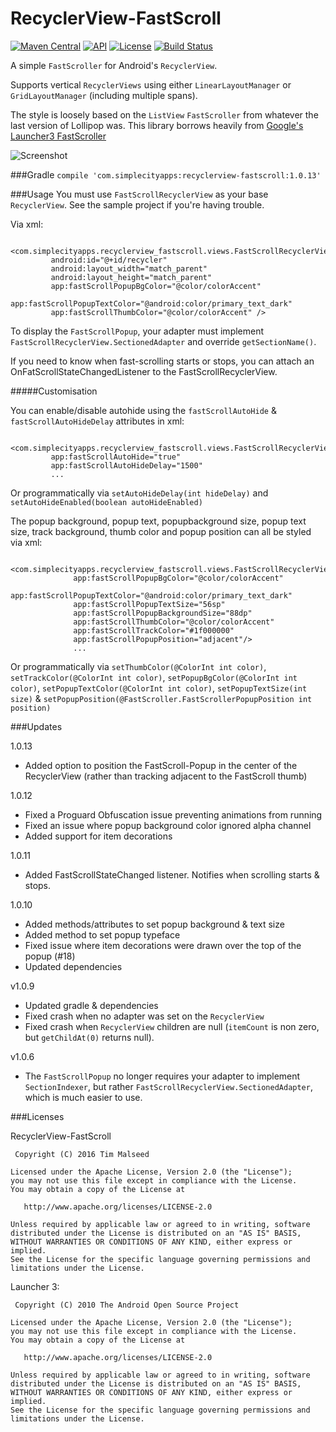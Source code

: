 # RecyclerView-FastScroll

[![Maven Central](https://maven-badges.herokuapp.com/maven-central/com.simplecityapps/recyclerview-fastscroll/badge.svg)](https://maven-badges.herokuapp.com/maven-central/com.simplecityapps/recyclerview-fastscroll) [![API](https://img.shields.io/badge/API-11%2B-blue.svg?style=flat)](https://android-arsenal.com/api?level=11)
[![License](http://img.shields.io/badge/license-APACHE2-blue.svg)](NOTICE)
[![Build Status](https://travis-ci.org/timusus/RecyclerView-FastScroll.svg?branch=master)](https://travis-ci.org/timusus/RecyclerView-FastScroll)

A simple `FastScroller` for Android's `RecyclerView`.

Supports vertical `RecyclerViews` using either `LinearLayoutManager` or `GridLayoutManager` (including multiple spans).

The style is loosely based on the `ListView` `FastScroller` from whatever the last version of Lollipop was. This library borrows heavily from [Google's Launcher3 FastScroller](https://android.googlesource.com/platform/packages/apps/Launcher3/)

![Screenshot](https://github.com/timusus/RecyclerView-FastScroll/blob/master/screenshot.png)

###Gradle
`compile 'com.simplecityapps:recyclerview-fastscroll:1.0.13'`

###Usage
You must use `FastScrollRecyclerView` as your base `RecyclerView`. See the sample project if you're having trouble.

Via xml:

     <com.simplecityapps.recyclerview_fastscroll.views.FastScrollRecyclerView
             android:id="@+id/recycler"
             android:layout_width="match_parent"
             android:layout_height="match_parent"
             app:fastScrollPopupBgColor="@color/colorAccent"
             app:fastScrollPopupTextColor="@android:color/primary_text_dark"
             app:fastScrollThumbColor="@color/colorAccent" />

To display the `FastScrollPopup`, your adapter must implement `FastScrollRecyclerView.SectionedAdapter` and override `getSectionName()`.

If you need to know when fast-scrolling starts or stops, you can attach an OnFatScrollStateChangedListener to the FastScrollRecyclerView.

#####Customisation

You can enable/disable autohide using the `fastScrollAutoHide` & `fastScrollAutoHideDelay` attributes in xml:

     <com.simplecityapps.recyclerview_fastscroll.views.FastScrollRecyclerView
             app:fastScrollAutoHide="true"
             app:fastScrollAutoHideDelay="1500"
             ...
             
Or programmatically via `setAutoHideDelay(int hideDelay)` and `setAutoHideEnabled(boolean autoHideEnabled)`

The popup background, popup text, popupbackground size, popup text size, track background, thumb color and popup position can all be styled via xml:

      <com.simplecityapps.recyclerview_fastscroll.views.FastScrollRecyclerView
                  app:fastScrollPopupBgColor="@color/colorAccent"
                  app:fastScrollPopupTextColor="@android:color/primary_text_dark"
                  app:fastScrollPopupTextSize="56sp"
                  app:fastScrollPopupBackgroundSize="88dp"
                  app:fastScrollThumbColor="@color/colorAccent"
                  app:fastScrollTrackColor="#1f000000" 
                  app:fastScrollPopupPosition="adjacent"/>
                  ...
Or programmatically via `setThumbColor(@ColorInt int color)`, `setTrackColor(@ColorInt int color)`, `setPopupBgColor(@ColorInt int color)`, `setPopupTextColor(@ColorInt int color)`, `setPopupTextSize(int size)` & `setPopupPosition(@FastScroller.FastScrollerPopupPosition int position)`

###Updates

1.0.13

- Added option to position the FastScroll-Popup in the center of the RecyclerView (rather than tracking adjacent to the FastScroll thumb)

1.0.12

- Fixed a Proguard Obfuscation issue preventing animations from running
- Fixed an issue where popup background color ignored alpha channel
- Added support for item decorations

1.0.11

- Added FastScrollStateChanged listener. Notifies when scrolling starts & stops.

1.0.10

- Added methods/attributes to set popup background & text size
- Added method to set popup typeface
- Fixed issue where item decorations were drawn over the top of the popup (#18)
- Updated dependencies

v1.0.9 

- Updated gradle & dependencies
- Fixed crash when no adapter was set on the `RecyclerView`
- Fixed crash when `RecyclerView` children are null (`itemCount` is non zero, but `getChildAt(0)` returns null).

v1.0.6
- The `FastScrollPopup` no longer requires your adapter to implement `SectionIndexer`, but rather `FastScrollRecyclerView.SectionedAdapter`, which is much easier to use.

###Licenses

RecyclerView-FastScroll

     Copyright (C) 2016 Tim Malseed
   
    Licensed under the Apache License, Version 2.0 (the "License");
    you may not use this file except in compliance with the License.
    You may obtain a copy of the License at

       http://www.apache.org/licenses/LICENSE-2.0

    Unless required by applicable law or agreed to in writing, software
    distributed under the License is distributed on an "AS IS" BASIS,
    WITHOUT WARRANTIES OR CONDITIONS OF ANY KIND, either express or implied.
    See the License for the specific language governing permissions and
    limitations under the License.

Launcher 3:
 
     Copyright (C) 2010 The Android Open Source Project

    Licensed under the Apache License, Version 2.0 (the "License");
    you may not use this file except in compliance with the License.
    You may obtain a copy of the License at

       http://www.apache.org/licenses/LICENSE-2.0

    Unless required by applicable law or agreed to in writing, software
    distributed under the License is distributed on an "AS IS" BASIS,
    WITHOUT WARRANTIES OR CONDITIONS OF ANY KIND, either express or implied.
    See the License for the specific language governing permissions and
    limitations under the License.
